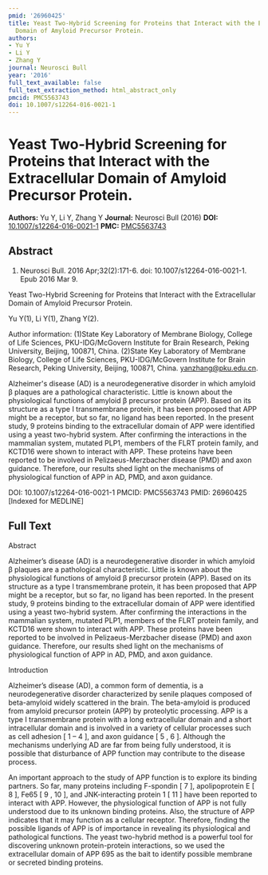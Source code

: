 ```yaml
---
pmid: '26960425'
title: Yeast Two-Hybrid Screening for Proteins that Interact with the Extracellular
  Domain of Amyloid Precursor Protein.
authors:
- Yu Y
- Li Y
- Zhang Y
journal: Neurosci Bull
year: '2016'
full_text_available: false
full_text_extraction_method: html_abstract_only
pmcid: PMC5563743
doi: 10.1007/s12264-016-0021-1
---
```


# Yeast Two-Hybrid Screening for Proteins that Interact with the Extracellular Domain of Amyloid Precursor Protein.
**Authors:** Yu Y, Li Y, Zhang Y
**Journal:** Neurosci Bull (2016)
**DOI:** [10.1007/s12264-016-0021-1](https://doi.org/10.1007/s12264-016-0021-1)
**PMC:** [PMC5563743](https://www.ncbi.nlm.nih.gov/pmc/articles/PMC5563743/)

## Abstract

1. Neurosci Bull. 2016 Apr;32(2):171-6. doi: 10.1007/s12264-016-0021-1. Epub 2016
 Mar 9.

Yeast Two-Hybrid Screening for Proteins that Interact with the Extracellular 
Domain of Amyloid Precursor Protein.

Yu Y(1), Li Y(1), Zhang Y(2).

Author information:
(1)State Key Laboratory of Membrane Biology, College of Life Sciences, 
PKU-IDG/McGovern Institute for Brain Research, Peking University, Beijing, 
100871, China.
(2)State Key Laboratory of Membrane Biology, College of Life Sciences, 
PKU-IDG/McGovern Institute for Brain Research, Peking University, Beijing, 
100871, China. yanzhang@pku.edu.cn.

Alzheimer's disease (AD) is a neurodegenerative disorder in which amyloid β 
plaques are a pathological characteristic. Little is known about the 
physiological functions of amyloid β precursor protein (APP). Based on its 
structure as a type I transmembrane protein, it has been proposed that APP might 
be a receptor, but so far, no ligand has been reported. In the present study, 9 
proteins binding to the extracellular domain of APP were identified using a 
yeast two-hybrid system. After confirming the interactions in the mammalian 
system, mutated PLP1, members of the FLRT protein family, and KCTD16 were shown 
to interact with APP. These proteins have been reported to be involved in 
Pelizaeus-Merzbacher disease (PMD) and axon guidance. Therefore, our results 
shed light on the mechanisms of physiological function of APP in AD, PMD, and 
axon guidance.

DOI: 10.1007/s12264-016-0021-1
PMCID: PMC5563743
PMID: 26960425 [Indexed for MEDLINE]

## Full Text

Abstract

Alzheimer’s disease (AD) is a neurodegenerative disorder in which amyloid β plaques are a pathological characteristic. Little is known about the physiological functions of amyloid β precursor protein (APP). Based on its structure as a type I transmembrane protein, it has been proposed that APP might be a receptor, but so far, no ligand has been reported. In the present study, 9 proteins binding to the extracellular domain of APP were identified using a yeast two-hybrid system. After confirming the interactions in the mammalian system, mutated PLP1, members of the FLRT protein family, and KCTD16 were shown to interact with APP. These proteins have been reported to be involved in Pelizaeus-Merzbacher disease (PMD) and axon guidance. Therefore, our results shed light on the mechanisms of physiological function of APP in AD, PMD, and axon guidance.

Introduction

Alzheimer’s disease (AD), a common form of dementia, is a neurodegenerative disorder characterized by senile plaques composed of beta-amyloid widely scattered in the brain. The beta-amyloid is produced from amyloid precursor protein (APP) by proteolytic processing. APP is a type I transmembrane protein with a long extracellular domain and a short intracellular domain and is involved in a variety of cellular processes such as cell adhesion [ 1 – 4 ], and axon guidance [ 5 , 6 ]. Although the mechanisms underlying AD are far from being fully understood, it is possible that disturbance of APP function may contribute to the disease process.

An important approach to the study of APP function is to explore its binding partners. So far, many proteins including F-spondin [ 7 ], apolipoprotein E [ 8 ], Fe65 [ 9 , 10 ], and JNK-interacting protein 1 [ 11 ] have been reported to interact with APP. However, the physiological function of APP is not fully understood due to its unknown binding proteins. Also, the structure of APP indicates that it may function as a cellular receptor. Therefore, finding the possible ligands of APP is of importance in revealing its physiological and pathological functions. The yeast two-hybrid method is a powerful tool for discovering unknown protein-protein interactions, so we used the extracellular domain of APP 695 as the bait to identify possible membrane or secreted binding proteins.
